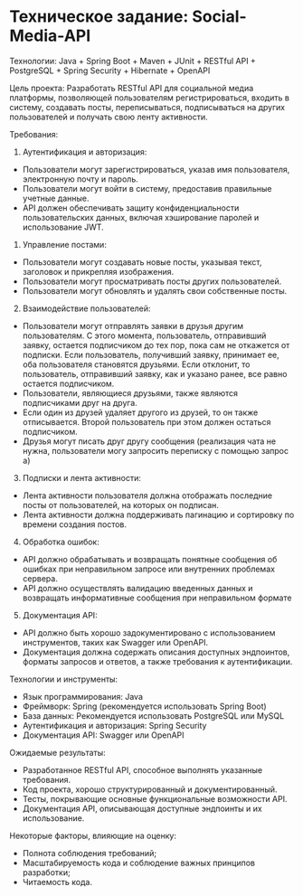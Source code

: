 # Техническое задание: Social-Media-API



Технологии: Java + Spring Boot + Maven + JUnit + RESTful API + PostgreSQL + Spring Security + Hibernate + OpenAPI




Цель проекта: Разработать RESTful API для социальной медиа платформы, позволяющей пользователям регистрироваться, входить в систему, создавать посты, переписываться, подписываться на других пользователей и получать свою ленту активности.

Требования:
1.  Аутентификация и авторизация:
  - Пользователи могут зарегистрироваться, указав имя пользователя, электронную почту и пароль.
  - Пользователи могут войти в систему, предоставив правильные учетные данные.
  - API должен обеспечивать защиту конфиденциальности пользовательских данных, включая хэширование паролей и использование JWT.
1.  Управление постами:
  - Пользователи могут создавать новые посты, указывая текст, заголовок и прикрепляя изображения.
  - Пользователи могут просматривать посты других пользователей.
  - Пользователи могут обновлять и удалять свои собственные посты.
2. Взаимодействие пользователей:
  - Пользователи могут отправлять заявки в друзья другим пользователям. С этого момента, пользователь, отправивший заявку, остается подписчиком до тех пор, пока сам не откажется от подписки. Если пользователь, получивший заявку, принимает ее, оба пользователя становятся друзьями. Если отклонит, то пользователь, отправивший заявку, как и указано ранее, все равно остается подписчиком.
  - Пользователи, являющиеся друзьями, также являются подписчиками друг на друга.
  - Если один из друзей удаляет другого из друзей, то он также отписывается. Второй пользователь при этом должен остаться подписчиком.
  - Друзья могут писать друг другу сообщения (реализация чата не нужна, пользователи могу запросить переписку с помощью запрос а)
3.  Подписки и лента активности:
  - Лента активности пользователя должна отображать последние посты от пользователей, на которых он подписан.
  - Лента активности должна поддерживать пагинацию и сортировку по времени создания постов.
4.  Обработка ошибок:
  - API должно обрабатывать и возвращать понятные сообщения об ошибках при неправильном запросе или внутренних проблемах сервера.
  - API должно осуществлять валидацию введенных данных и возвращать информативные сообщения при неправильном формате
5.  Документация API:
  - API должно быть хорошо задокументировано с использованием инструментов, таких как Swagger или OpenAPI.
  - Документация должна содержать описания доступных эндпоинтов, форматы запросов и ответов, а также требования к аутентификации.

Технологии и инструменты:
- Язык программирования: Java
- Фреймворк: Spring (рекомендуется использовать Spring Boot)
- База данных: Рекомендуется использовать PostgreSQL или MySQL
- Аутентификация и авторизация: Spring Security
- Документация API: Swagger или OpenAPI

Ожидаемые результаты:
- Разработанное RESTful API, способное выполнять указанные требования.
- Код проекта, хорошо структурированный и документированный.
- Тесты, покрывающие основные функциональные возможности API.
- Документация API, описывающая доступные эндпоинты и их использование.

Некоторые факторы, влияющие на оценку:
- Полнота соблюдения требований;
- Масштабируемость кода и соблюдение важных принципов разработки;
- Читаемость кода.
